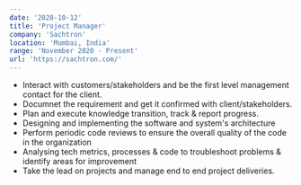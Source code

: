 ```yaml
---
date: '2020-10-12'
title: 'Project Manager'
company: 'Sachtron'
location: 'Mumbai, India'
range: 'November 2020 - Present'
url: 'https://sachtron.com/'
---
```


- Interact with customers/stakeholders and be the first level management contact for the client.
- Documnet the requirement and get it confirmed with client/stakeholders.
- Plan and execute knowledge transition, track & report progress.
- Designing and implementing the software and system's architecture
- Perform periodic code reviews to ensure the overall quality of the code in the organization
- Analysing tech metrics, processes & code to troubleshoot problems & identify areas for improvement
- Take the lead on projects and manage end to end project deliveries.